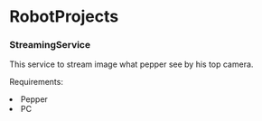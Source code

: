 # RobotProjects

<h3>StreamingService</h3>
<p>This service to stream image what pepper see by his top camera.</p>

<p>Requirements:</p>
<li>Pepper</li>
<li>PC</li>

